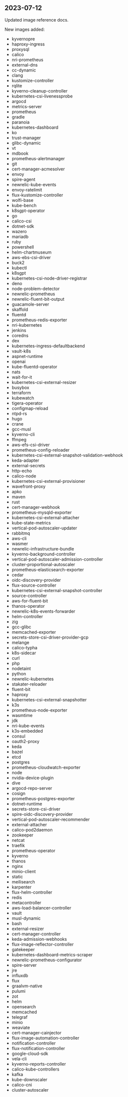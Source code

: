 ## 2023-07-12

Updated image reference docs.

New images added:

- kyvernopre
- haproxy-ingress
- proxysql
- calico
- nri-prometheus
- external-dns
- cc-dynamic
- clang
- kustomize-controller
- rqlite
- kyverno-cleanup-controller
- kubernetes-csi-livenessprobe
- argocd
- metrics-server
- prometheus
- gradle
- paranoia
- kubernetes-dashboard
- ko
- trust-manager
- glibc-dynamic
- vt
- mdbook
- prometheus-alertmanager
- git
- cert-manager-acmesolver
- envoy
- spire-agent
- newrelic-kube-events
- envoy-ratelimit
- flux-kustomize-controller
- wolfi-base
- kube-bench
- k8sgpt-operator
- go
- calico-csi
- dotnet-sdk
- wazero
- mariadb
- ruby
- powershell
- helm-chartmuseum
- aws-ebs-csi-driver
- buck2
- kubectl
- k8sgpt
- kubernetes-csi-node-driver-registrar
- deno
- node-problem-detector
- newrelic-prometheus
- newrelic-fluent-bit-output
- guacamole-server
- skaffold
- fluentd
- prometheus-redis-exporter
- nri-kubernetes
- jenkins
- coredns
- dex
- kubernetes-ingress-defaultbackend
- vault-k8s
- aspnet-runtime
- openai
- kube-fluentd-operator
- nats
- wait-for-it
- kubernetes-csi-external-resizer
- busybox
- terraform
- kubewatch
- tigera-operator
- configmap-reload
- ntpd-rs
- hugo
- crane
- gcc-musl
- kyverno-cli
- ffmpeg
- aws-efs-csi-driver
- prometheus-config-reloader
- kubernetes-csi-external-snapshot-validation-webhook
- keda-adapter
- external-secrets
- http-echo
- calico-node
- kubernetes-csi-external-provisioner
- wavefront-proxy
- apko
- maven
- rust
- cert-manager-webhook
- prometheus-mysqld-exporter
- kubernetes-csi-external-attacher
- kube-state-metrics
- vertical-pod-autoscaler-updater
- rabbitmq
- aws-cli
- wasmer
- newrelic-infrastructure-bundle
- kyverno-background-controller
- vertical-pod-autoscaler-admission-controller
- cluster-proportional-autoscaler
- prometheus-elasticsearch-exporter
- cedar
- oidc-discovery-provider
- flux-source-controller
- kubernetes-csi-external-snapshot-controller
- source-controller
- aws-for-fluent-bit
- thanos-operator
- newrelic-k8s-events-forwarder
- helm-controller
- zig
- gcc-glibc
- memcached-exporter
- secrets-store-csi-driver-provider-gcp
- melange
- calico-typha
- k8s-sidecar
- curl
- php
- nodetaint
- python
- newrelic-kubernetes
- stakater-reloader
- fluent-bit
- haproxy
- kubernetes-csi-external-snapshotter
- k3s
- prometheus-node-exporter
- wasmtime
- jdk
- nri-kube-events
- k3s-embedded
- consul
- oauth2-proxy
- keda
- bazel
- etcd
- postgres
- prometheus-cloudwatch-exporter
- node
- nvidia-device-plugin
- dive
- argocd-repo-server
- cosign
- prometheus-postgres-exporter
- dotnet-runtime
- secrets-store-csi-driver
- spire-oidc-discovery-provider
- vertical-pod-autoscaler-recommender
- external-attacher
- calico-pod2daemon
- zookeeper
- netcat
- traefik
- prometheus-operator
- kyverno
- thanos
- nginx
- minio-client
- static
- meilisearch
- karpenter
- flux-helm-controller
- redis
- metacontroller
- aws-load-balancer-controller
- vault
- musl-dynamic
- bash
- external-resizer
- cert-manager-controller
- keda-admission-webhooks
- flux-image-reflector-controller
- gatekeeper
- kubernetes-dashboard-metrics-scraper
- newrelic-prometheus-configurator
- spire-server
- jre
- influxdb
- flux
- graalvm-native
- pulumi
- zot
- helm
- opensearch
- memcached
- telegraf
- minio
- weaviate
- cert-manager-cainjector
- flux-image-automation-controller
- notification-controller
- flux-notification-controller
- google-cloud-sdk
- vela-cli
- kyverno-reports-controller
- calico-kube-controllers
- kafka
- kube-downscaler
- calico-cni
- cluster-autoscaler

